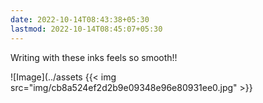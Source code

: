 ```yaml
---
date: 2022-10-14T08:43:38+05:30
lastmod: 2022-10-14T08:45:07+05:30
---
```


Writing with these inks feels so smooth!!

![Image](../assets
{{< img src="img/cb8a524ef2d2b9e09348e96e80931ee0.jpg" >}}
